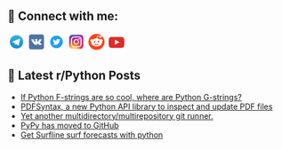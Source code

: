 ## 🔎 Connect with me:
[<img src="https://github.com/bullbesh/bullbesh/blob/main/images/Telegram.png" width="32" height="32" />](https://t.me/bullbesh)
[<img src="https://github.com/bullbesh/bullbesh/blob/main/images/VK.png" width="32" height="32" />](https://vk.com/bullbesh)
[<img src="https://github.com/bullbesh/bullbesh/blob/main/images/Twitter.png" width="32" height="32" />](https://twitter.com/bullbesh1)
[<img src="https://github.com/bullbesh/bullbesh/blob/main/images/Instagram.png" width="32" height="32" />](https://www.instagram.com/bullbesh)
[<img src="https://github.com/bullbesh/bullbesh/blob/main/images/Reddit.png" width="32" height="32" />](https://www.reddit.com/user/bullbesh)
[<img src="https://github.com/bullbesh/bullbesh/blob/main/images/YouTube.png" width="32" height="32" />](https://www.youtube.com/channel/UCtfjRs6uzgq5mfm8S06WTcg)

## 📕 Latest r/Python Posts
<!-- BLOG-POST-LIST:START -->
- [If Python F-strings are so cool, where are Python G-strings?](https://www.reddit.com/r/Python/comments/18w88tu/if_python_fstrings_are_so_cool_where_are_python/)
- [PDFSyntax, a new Python API library to inspect and update PDF files](https://www.reddit.com/r/Python/comments/18w5zj3/pdfsyntax_a_new_python_api_library_to_inspect_and/)
- [Yet another multidirectory/multirepository git runner.](https://www.reddit.com/r/Python/comments/18w4quj/yet_another_multidirectorymultirepository_git/)
- [PyPy has moved to GitHub](https://www.reddit.com/r/Python/comments/18w45u2/pypy_has_moved_to_github/)
- [Get Surfline surf forecasts with python](https://www.reddit.com/r/Python/comments/18w31mr/get_surfline_surf_forecasts_with_python/)
<!-- BLOG-POST-LIST:END -->
